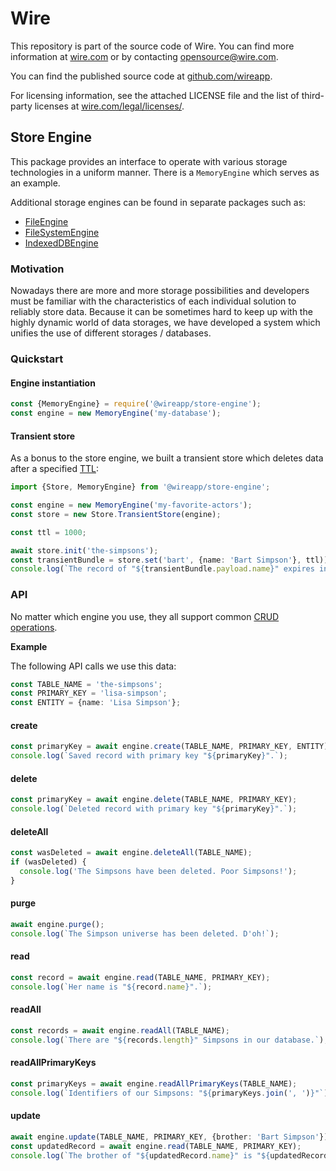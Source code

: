 # Wire

This repository is part of the source code of Wire. You can find more information at [wire.com](https://wire.com) or by contacting opensource@wire.com.

You can find the published source code at [github.com/wireapp](https://github.com/wireapp).

For licensing information, see the attached LICENSE file and the list of third-party licenses at [wire.com/legal/licenses/](https://wire.com/legal/licenses/).

## Store Engine

This package provides an interface to operate with various storage technologies in a uniform manner. There is a `MemoryEngine` which serves as an example.

Additional storage engines can be found in separate packages such as:

- [FileEngine](https://github.com/wireapp/wire-web-packages/tree/master/packages/store-engine-fs)
- [FileSystemEngine](https://github.com/wireapp/wire-web-packages/tree/master/packages/store-engine-bro-fs)
- [IndexedDBEngine](https://github.com/wireapp/wire-web-packages/tree/master/packages/store-engine-dexie)

### Motivation

Nowadays there are more and more storage possibilities and developers must be familiar with the characteristics of each individual solution to reliably store data. Because it can be sometimes hard to keep up with the highly dynamic world of data storages, we have developed a system which unifies the use of different storages / databases.

### Quickstart

#### Engine instantiation

```typescript
const {MemoryEngine} = require('@wireapp/store-engine');
const engine = new MemoryEngine('my-database');
```

#### Transient store

As a bonus to the store engine, we built a transient store which deletes data after a specified [TTL](https://en.wikipedia.org/wiki/Time_to_live):

```typescript
import {Store, MemoryEngine} from '@wireapp/store-engine';

const engine = new MemoryEngine('my-favorite-actors');
const store = new Store.TransientStore(engine);

const ttl = 1000;

await store.init('the-simpsons');
const transientBundle = store.set('bart', {name: 'Bart Simpson'}, ttl));
console.log(`The record of "${transientBundle.payload.name}" expires in "${transientBundle.expires}" ms.`);
```

### API

No matter which engine you use, they all support common [CRUD operations](https://en.wikipedia.org/wiki/Create,_read,_update_and_delete).

**Example**

The following API calls we use this data:

```typescript
const TABLE_NAME = 'the-simpsons';
const PRIMARY_KEY = 'lisa-simpson';
const ENTITY = {name: 'Lisa Simpson'};
```

#### create

```typescript
const primaryKey = await engine.create(TABLE_NAME, PRIMARY_KEY, ENTITY);
console.log(`Saved record with primary key "${primaryKey}".`);
```

#### delete

```javascript
const primaryKey = await engine.delete(TABLE_NAME, PRIMARY_KEY);
console.log(`Deleted record with primary key "${primaryKey}".`);
```

#### deleteAll

```javascript
const wasDeleted = await engine.deleteAll(TABLE_NAME);
if (wasDeleted) {
  console.log('The Simpsons have been deleted. Poor Simpsons!');
}
```

#### purge

```javascript
await engine.purge();
console.log(`The Simpson universe has been deleted. D'oh!`);
```

#### read

```javascript
const record = await engine.read(TABLE_NAME, PRIMARY_KEY);
console.log(`Her name is "${record.name}".`);
```

#### readAll

```javascript
const records = await engine.readAll(TABLE_NAME);
console.log(`There are "${records.length}" Simpsons in our database.`);
```

#### readAllPrimaryKeys

```typescript
const primaryKeys = await engine.readAllPrimaryKeys(TABLE_NAME);
console.log(`Identifiers of our Simpsons: "${primaryKeys.join(', ')}"`);
```

#### update

```typescript
await engine.update(TABLE_NAME, PRIMARY_KEY, {brother: 'Bart Simpson'});
const updatedRecord = await engine.read(TABLE_NAME, PRIMARY_KEY);
console.log(`The brother of "${updatedRecord.name}" is "${updatedRecord.brother}".`):
```
